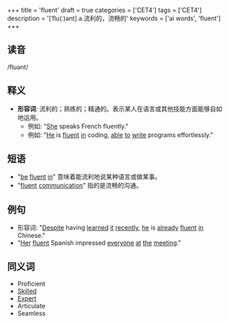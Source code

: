 +++
title = 'fluent'
draft = true
categories = ['CET4']
tags = ['CET4']
description = '[ˈflu(ː)ənt] a.流利的，流畅的'
keywords = ['ai words', 'fluent']
+++

## 读音
/fluənt/

## 释义
- **形容词**: 流利的；熟练的；精通的。表示某人在语言或其他技能方面能够自如地运用。
    - 例如: "[She](/post/she/) speaks French fluently."
    - 例如: "[He](/post/he/) is [fluent](/post/fluent/) [in](/post/in/) coding, [able](/post/able/) [to](/post/to/) [write](/post/write/) programs effortlessly."

## 短语
- "[be](/post/be/) [fluent](/post/fluent/) [in](/post/in/)" 意味着能流利地说某种语言或做某事。
- "[fluent](/post/fluent/) [communication](/post/communication/)" 指的是流畅的沟通。

## 例句
- 形容词: "[Despite](/post/despite/) having [learned](/post/learned/) [it](/post/it/) [recently](/post/recently/), [he](/post/he/) is [already](/post/already/) [fluent](/post/fluent/) [in](/post/in/) Chinese."
- "[Her](/post/her/) [fluent](/post/fluent/) Spanish impressed [everyone](/post/everyone/) [at](/post/at/) [the](/post/the/) [meeting](/post/meeting/)."

## 同义词
- Proficient
- [Skilled](/post/skilled/)
- [Expert](/post/expert/)
- Articulate
- Seamless
